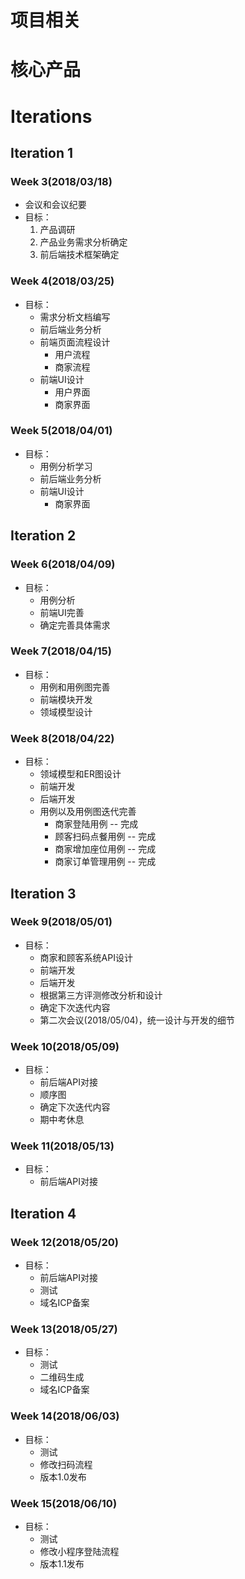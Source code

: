 # 项目相关

# 核心产品

# Iterations
## Iteration 1
### Week 3(2018/03/18)
+ 会议和会议纪要
+ 目标：
    1. 产品调研
    2. 产品业务需求分析确定
    3. 前后端技术框架确定

### Week 4(2018/03/25)
+ 目标：
    * 需求分析文档编写
    * 前后端业务分析
    * 前端页面流程设计
        - 用户流程
        - 商家流程
    * 前端UI设计
        - 用户界面
        - 商家界面

### Week 5(2018/04/01)
+ 目标：
    * 用例分析学习
    * 前后端业务分析
    * 前端UI设计
        - 商家界面

## Iteration 2
### Week 6(2018/04/09)
+ 目标：
    * 用例分析
    * 前端UI完善
    * 确定完善具体需求  

### Week 7(2018/04/15)
+ 目标：
    * 用例和用例图完善
    * 前端模块开发
    * 领域模型设计

### Week 8(2018/04/22)
+ 目标：
    + 领域模型和ER图设计
    + 前端开发
    + 后端开发
    + 用例以及用例图迭代完善
        + 商家登陆用例 -- 完成
        + 顾客扫码点餐用例 -- 完成
        + 商家增加座位用例 -- 完成
        + 商家订单管理用例 -- 完成

## Iteration 3
### Week 9(2018/05/01)
+ 目标：
    + 商家和顾客系统API设计
    + 前端开发
    + 后端开发
    + 根据第三方评测修改分析和设计
    + 确定下次迭代内容
    + 第二次会议(2018/05/04)，统一设计与开发的细节

### Week 10(2018/05/09)
+ 目标：
    + 前后端API对接
    + 顺序图
    + 确定下次迭代内容
    + 期中考休息

### Week 11(2018/05/13)
+ 目标：
    + 前后端API对接

## Iteration 4
### Week 12(2018/05/20)
+ 目标：
    + 前后端API对接
    + 测试
    + 域名ICP备案

### Week 13(2018/05/27)
+ 目标：
    + 测试
    + 二维码生成
    + 域名ICP备案

### Week 14(2018/06/03)
+ 目标：
    + 测试
    + 修改扫码流程
    + 版本1.0发布

### Week 15(2018/06/10)
+ 目标：
    + 测试
    + 修改小程序登陆流程
    + 版本1.1发布
